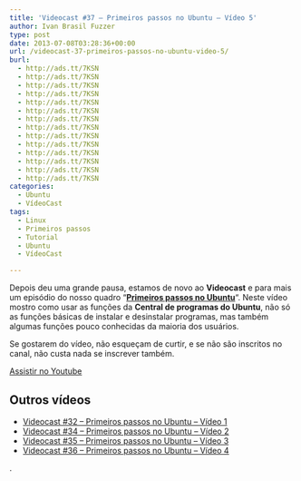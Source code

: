 ```yaml
---
title: 'Videocast #37 – Primeiros passos no Ubuntu – Vídeo 5'
author: Ivan Brasil Fuzzer
type: post
date: 2013-07-08T03:28:36+00:00
url: /videocast-37-primeiros-passos-no-ubuntu-video-5/
burl:
  - http://ads.tt/7KSN
  - http://ads.tt/7KSN
  - http://ads.tt/7KSN
  - http://ads.tt/7KSN
  - http://ads.tt/7KSN
  - http://ads.tt/7KSN
  - http://ads.tt/7KSN
  - http://ads.tt/7KSN
  - http://ads.tt/7KSN
  - http://ads.tt/7KSN
  - http://ads.tt/7KSN
  - http://ads.tt/7KSN
  - http://ads.tt/7KSN
  - http://ads.tt/7KSN
categories:
  - Ubuntu
  - VídeoCast
tags:
  - Linux
  - Primeiros passos
  - Tutorial
  - Ubuntu
  - VídeoCast

---
```

Depois deu uma grande pausa, estamos de novo ao **Videocast** e para mais um episódio do nosso quadro &#8220;[**Primeiros passos no Ubuntu**][1]&#8220;. Neste vídeo mostro como usar as funções da **Central de programas do Ubuntu**, não só as funções básicas de instalar e desinstalar programas, mas também algumas funções pouco conhecidas da maioria dos usuários.

Se gostarem do vídeo, não esqueçam de curtir, e se não são inscritos no canal, não custa nada se inscrever também.

<div class="video">
</div>

<p class="button">
  <a href="http://www.youtube.com/embed/LcjMwYvm7Q8" target="_blank" rel="nofollow">Assistir no Youtube</a>
</p>

## Outros vídeos

  * [Videocast #32 &#8211; Primeiros passos no Ubuntu &#8211; Vídeo 1][2]
  * [Videocast #34 &#8211; Primeiros passos no Ubuntu – Vídeo 2][3]
  * [Videocast #35 &#8211; Primeiros passos no Ubuntu &#8211; Vídeo 3][4]
  * [Videocast #36 &#8211; Primeiros passos no Ubuntu &#8211; Vídeo 4][5]

.

 [1]: http://www.ubuntero.com.br/tag/primeiros-passos/ "Série: Primeiros passos no Ubuntu"
 [2]: http://www.ubuntero.com.br/2013/04/videocast-32-primeiros-passos-no-ubuntu/ "Videocast #32 - Primeiros passos no Ubuntu - Vídeo 1"
 [3]: http://www.ubuntero.com.br/2013/05/videocast-34-primeiros-passos-no-ubuntu-2/ "Videocast #34 - Primeiros passos no Ubuntu – Vídeo 2"
 [4]: http://www.ubuntero.com.br/2013/05/videocast-34-primeiros-passos-no-ubuntu-3/ "Videocast #35 - Primeiros passos no Ubuntu - Vídeo 3"
 [5]: http://www.ubuntero.com.br/2013/06/videocast-36-primeiros-passos-no-ubuntu-video-4/